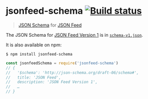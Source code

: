 # jsonfeed-schema [![Build status](https://img.shields.io/travis/sonicdoe/jsonfeed-schema.svg)](https://travis-ci.org/sonicdoe/jsonfeed-schema)

> [JSON Schema](http://json-schema.org) for [JSON Feed](https://jsonfeed.org)

The JSON Schema for [JSON Feed Version 1](https://jsonfeed.org/version/1) is in [`schema-v1.json`](./schema-v1.json).

It is also available on npm:

```
$ npm install jsonfeed-schema
```

```js
const jsonfeedSchema = require('jsonfeed-schema')
// {
//   '$schema': 'http://json-schema.org/draft-06/schema#',
//   title: 'JSON Feed',
//   description: 'JSON Feed Version 1',
//   …
// }
```
